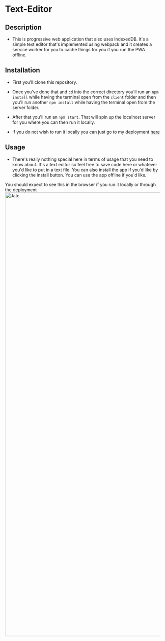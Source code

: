 # Text-Editor

## Description
- This is progressive web application that also uses IndexedDB. It's a simple text editor that's implemented using webpack and it creates a service worker for you to cache things for you if you run the PWA offline. 

## Installation 

- First you'll clone this repository.

- Once you've done that and `cd` into the correct directory you'll run an `npm install` while having the terminal open from the `client` folder and then you'll run another `npm install` while having the terminal open from the server folder. 

- After that you'll run an `npm start`. That will spin up the localhost server for you where you can then run it locally. 

- If you do not wish to run it locally you can just go to my deployment [here](https://stark-cliffs-20391.herokuapp.com/)

## Usage

- There's really nothing special here in terms of usage that you need to know about. It's a text editor so feel free to save code here or whatever you'd like to put in a text file. You can also install the app if you'd like by clicking the install button. You can use the app offline if you'd like. 

You should expect to see this in the browser if you run it locally or through the deployment
<img width="1440" alt="Jate" src="https://user-images.githubusercontent.com/119094131/234768688-ae6fe9e8-d227-420d-9da7-8c520a787bc4.png">

